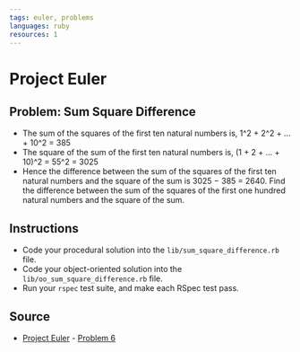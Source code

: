 ```yaml
---
tags: euler, problems
languages: ruby
resources: 1
---
```

# Project Euler

## Problem: Sum Square Difference

- The sum of the squares of the first ten natural numbers is, 1^2 + 2^2 + ... + 10^2 = 385
- The square of the sum of the first ten natural numbers is, (1 + 2 + ... + 10)^2 = 55^2 = 3025
- Hence the difference between the sum of the squares of the first ten natural numbers and the square of the sum is 3025 − 385 = 2640. Find the difference between the sum of the squares of the first one hundred natural numbers and the square of the sum.

## Instructions
- Code your procedural solution into the `lib/sum_square_difference.rb` file.
- Code your object-oriented solution into the `lib/oo_sum_square_difference.rb` file.
- Run your `rspec` test suite, and make each RSpec test pass.

## Source
- [Project Euler](https://projecteuler.net/) - [Problem 6](https://projecteuler.net/problem=6)
